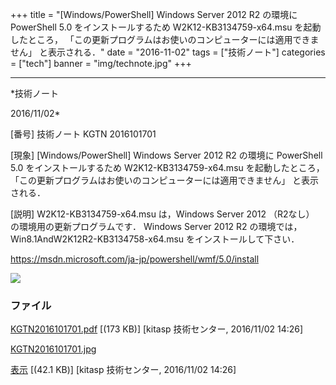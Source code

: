 ﻿+++
title = "[Windows/PowerShell] Windows Server 2012 R2 の環境に PowerShell 5.0 をインストールするため W2K12-KB3134759-x64.msu を起動したところ， 「この更新プログラムはお使いのコンピューターには適用できません」 と表示される．"
date = "2016-11-02"
tags = ["技術ノート"]
categories = ["tech"]
banner = "img/technote.jpg"
+++

-----------------------------------------------------------------------------------------------------------------------------

*技術ノート

2016/11/02*


[番号]
技術ノート KGTN 2016101701

[現象]
[Windows/PowerShell] Windows Server 2012 R2 の環境に PowerShell 5.0
をインストールするため W2K12-KB3134759-x64.msu を起動したところ，
「この更新プログラムはお使いのコンピューターには適用できません」
と表示される．

[説明]
W2K12-KB3134759-x64.msu は，Windows Server 2012 （R2なし）
の環境用の更新プログラムです． Windows Server 2012 R2 の環境では，
Win8.1AndW2K12R2-KB3134758-x64.msu をインストールして下さい．

<https://msdn.microsoft.com/ja-jp/powershell/wmf/5.0/install>

![](http://techreport.kitasp.net/attachments/download/3145/KGTN2016101701.jpg)


### ファイル

 
 


[KGTN2016101701.pdf](http://techreport.kitasp.net/attachments/download/3144/KGTN2016101701.pdf)
 [(173 KB)] [kitasp 技術センター, 2016/11/02
14:26]

[KGTN2016101701.jpg](http://techreport.kitasp.net/attachments/download/3145/KGTN2016101701.jpg)

[表示](http://techreport.kitasp.net/attachments/3145/KGTN2016101701.jpg "表示")
 [(42.1 KB)] [kitasp 技術センター, 2016/11/02
14:26]


 


 

